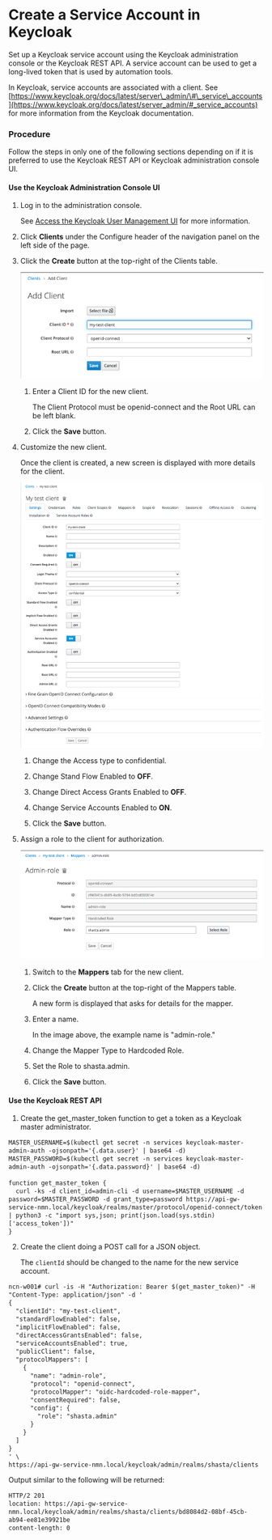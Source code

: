 # Create a Service Account in Keycloak

Set up a Keycloak service account using the Keycloak administration console or the Keycloak REST API. A service account can be used to get a long-lived token that is used by automation tools.

In Keycloak, service accounts are associated with a client. See [https://www.keycloak.org/docs/latest/server\_admin/\#\_service\_accounts](https://www.keycloak.org/docs/latest/server_admin/#_service_accounts) for more information from the Keycloak documentation.

### Procedure

Follow the steps in only one of the following sections depending on if it is preferred to use the Keycloak REST API or Keycloak administration console UI.

#### Use the Keycloak Administration Console UI

1. Log in to the administration console.

   See [Access the Keycloak User Management UI](Access_the_Keycloak_User_Management_UI.md) for more information.

2. Click **Clients** under the Configure header of the navigation panel on the left side of the page.

3. Click the **Create** button at the top-right of the Clients table.

   ![Add Client in Keycloak](../../img/operations/Add_Client_in_Keycloak.png)

   1.  Enter a Client ID for the new client.

       The Client Protocol must be openid-connect and the Root URL can be left blank.

   2.  Click the **Save** button.

4. Customize the new client.

   Once the client is created, a new screen is displayed with more details for the client.

   ![Keycloak Client Details](../../img/operations/Keycloak_Client_Details.png)

   1.  Change the Access type to confidential.

   2.  Change Stand Flow Enabled to **OFF**.

   3.  Change Direct Access Grants Enabled to **OFF**.

   4.  Change Service Accounts Enabled to **ON**.

   5.  Click the **Save** button.

5. Assign a role to the client for authorization.

   ![Keycloak Admin-role Mapper](../../img/operations/Keycloak_Admin-role_Mapper.png)

   1.  Switch to the **Mappers** tab for the new client.

   2.  Click the **Create** button at the top-right of the Mappers table.

       A new form is displayed that asks for details for the mapper.

   3.  Enter a name.

       In the image above, the example name is "admin-role."

   4.  Change the Mapper Type to Hardcoded Role.

   5.  Set the Role to shasta.admin.

   6.  Click the **Save** button.


#### Use the Keycloak REST API

1.  Create the get\_master\_token function to get a token as a Keycloak master administrator.

  ```screen
  MASTER_USERNAME=$(kubectl get secret -n services keycloak-master-admin-auth -ojsonpath='{.data.user}' | base64 -d)
  MASTER_PASSWORD=$(kubectl get secret -n services keycloak-master-admin-auth -ojsonpath='{.data.password}' | base64 -d)

  function get_master_token {
    curl -ks -d client_id=admin-cli -d username=$MASTER_USERNAME -d password=$MASTER_PASSWORD -d grant_type=password https://api-gw-service-nmn.local/keycloak/realms/master/protocol/openid-connect/token | python3 -c "import sys,json; print(json.load(sys.stdin)['access_token'])"
  }
  ```

2. Create the client doing a POST call for a JSON object.

   The `clientId` should be changed to the name for the new service account.

  ```screen
  ncn-w001# curl -is -H "Authorization: Bearer $(get_master_token)" -H "Content-Type: application/json" -d '
  {
    "clientId": "my-test-client",
    "standardFlowEnabled": false,
    "implicitFlowEnabled": false,
    "directAccessGrantsEnabled": false,
    "serviceAccountsEnabled": true,
    "publicClient": false,
    "protocolMappers": [
      {
        "name": "admin-role",
        "protocol": "openid-connect",
        "protocolMapper": "oidc-hardcoded-role-mapper",
        "consentRequired": false,
        "config": {
          "role": "shasta.admin"
        }
      }
    ]
  }
  ' \
  https://api-gw-service-nmn.local/keycloak/admin/realms/shasta/clients

  ```

  Output similar to the following will be returned:

  ```screen
  HTTP/2 201
  location: https://api-gw-service-nmn.local/keycloak/admin/realms/shasta/clients/bd8084d2-08bf-45cb-ab94-ee81e39921be
  content-length: 0
  ```

